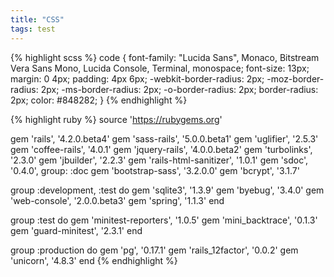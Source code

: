 ```yaml
---
title: "CSS"
tags: test
---
```


{% highlight scss %}
code {
  font-family: "Lucida Sans", Monaco, Bitstream Vera Sans Mono, Lucida Console, Terminal, monospace;
  font-size: 13px;
  margin: 0 4px;
  padding: 4px 6px;
  -webkit-border-radius: 2px;
  -moz-border-radius: 2px;
  -ms-border-radius: 2px;
  -o-border-radius: 2px;
  border-radius: 2px;
    color: #848282;
}
{% endhighlight %}

{% highlight ruby %}
source 'https://rubygems.org'

gem 'rails',                '4.2.0.beta4'
gem 'sass-rails',           '5.0.0.beta1'
gem 'uglifier',             '2.5.3'
gem 'coffee-rails',         '4.0.1'
gem 'jquery-rails',         '4.0.0.beta2'
gem 'turbolinks',           '2.3.0'
gem 'jbuilder',             '2.2.3'
gem 'rails-html-sanitizer', '1.0.1'
gem 'sdoc',                 '0.4.0', group: :doc
gem 'bootstrap-sass',       '3.2.0.0'
gem 'bcrypt',               '3.1.7'

group :development, :test do
  gem 'sqlite3',     '1.3.9'
  gem 'byebug',      '3.4.0'
  gem 'web-console', '2.0.0.beta3'
  gem 'spring',      '1.1.3'
end

group :test do
  gem 'minitest-reporters', '1.0.5'
  gem 'mini_backtrace',     '0.1.3'
  gem 'guard-minitest',     '2.3.1'
end

group :production do
  gem 'pg',             '0.17.1'
  gem 'rails_12factor', '0.0.2'
  gem 'unicorn',        '4.8.3'
end
{% endhighlight %}
